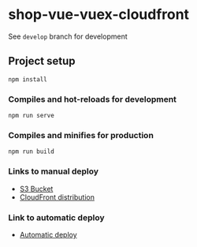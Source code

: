 # shop-vue-vuex-cloudfront

See `develop` branch for development

## Project setup
```
npm install
```

### Compiles and hot-reloads for development
```
npm run serve
```

### Compiles and minifies for production
```
npm run build
```

### Links to manual deploy
* [S3 Bucket](http://my-shop-vue-manual.s3-website-eu-west-1.amazonaws.com/)
* [CloudFront distribution](https://d2l47bqwytsd6t.cloudfront.net)

### Link to automatic deploy
* [Automatic deploy](https://dbvng8v5vvpzz.cloudfront.net/)
